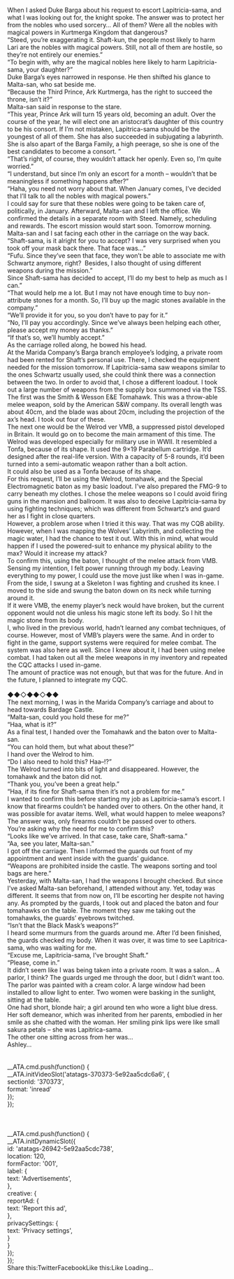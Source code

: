 <br/>
When I asked Duke Barga about his request to escort Lapitricia-sama, and what I was looking out for, the knight spoke. The answer was to protect her from the nobles who used sorcery… All of them? Were all the nobles with magical powers in Kurtmerga Kingdom that dangerous?<br/>
“Steed, you’re exaggerating it. Shaft-kun, the people most likely to harm Lari are the nobles with magical powers. Still, not all of them are hostile, so they’re not entirely our enemies.”<br/>
“To begin with, why are the magical nobles here likely to harm Lapitricia-sama, your daughter?”<br/>
Duke Barga’s eyes narrowed in response. He then shifted his glance to Malta-san, who sat beside me.<br/>
“Because the Third Prince, Ark Kurtmerga, has the right to succeed the throne, isn’t it?”<br/>
Malta-san said in response to the stare.<br/>
“This year, Prince Ark will turn 15 years old, becoming an adult. Over the course of the year, he will elect one an aristocrat’s daughter of this country to be his consort. If I’m not mistaken, Lapitrica-sama should be the youngest of all of them. She has also succeeded in subjugating a labyrinth. She is also apart of the Barga Family, a high peerage, so she is one of the best candidates to become a consort. ”<br/>
“That’s right, of course, they wouldn’t attack her openly. Even so, I’m quite worried.”<br/>
“I understand, but since I’m only an escort for a month – wouldn’t that be meaningless if something happens after?”<br/>
“Haha, you need not worry about that. When January comes, I’ve decided that I’ll talk to all the nobles with magical powers.”<br/>
I could say for sure that these nobles were going to be taken care of, politically, in January. Afterward, Malta-san and I left the office. We confirmed the details in a separate room with Steed. Namely, scheduling and rewards. The escort mission would start soon. Tomorrow morning. Malta-san and I sat facing each other in the carriage on the way back.<br/>
“Shaft-sama, is it alright for you to accept? I was very surprised when you took off your mask back there. That face was…”<br/>
“Fufu. Since they’ve seen that face, they won’t be able to associate me with Schwartz anymore, right?  Besides, I also thought of using different weapons during the mission.”<br/>
Since Shaft-sama has decided to accept, I’ll do my best to help as much as I can.”<br/>
“That would help me a lot. But I may not have enough time to buy non-attribute stones for a month. So, I’ll buy up the magic stones available in the company.”<br/>
“We’ll provide it for you, so you don’t have to pay for it.”<br/>
“No, I’ll pay you accordingly. Since we’ve always been helping each other, please accept my money as thanks.”<br/>
“If that’s so, we’ll humbly accept.”<br/>
As the carriage rolled along, he bowed his head.<br/>
At the Marida Company’s Barga branch employee’s lodging, a private room had been rented for Shaft’s personal use. There, I checked the equipment needed for the mission tomorrow. If Lapitricia-sama saw weapons similar to the ones Schwartz usually used, she could think there was a connection between the two. In order to avoid that, I chose a different loadout. I took out a large number of weapons from the supply box summoned via the TSS.<br/>
The first was the Smith & Wesson E&E Tomahawk. This was a throw-able melee weapon, sold by the American S&W company. Its overall length was about 40cm, and the blade was about 20cm, including the projection of the ax’s head. I took out four of these.<br/>
The next one would be the Welrod ver VMB, a suppressed pistol developed in Britain. It would go on to become the main armament of this time. The Welrod was developed especially for military use in WWII. It resembled a Tonfa, because of its shape. It used the 9×19 Parabellum cartridge. It’d designed after the real-life version. With a capacity of 5-8 rounds, it’d been turned into a semi-automatic weapon rather than a bolt action.<br/>
It could also be used as a Tonfa because of its shape.<br/>
For this request, I’ll be using the Welrod, tomahawk, and the Special Electromagnetic baton as my basic loadout. I’ve also prepared the FMG-9 to carry beneath my clothes. I chose the melee weapons so I could avoid firing guns in the mansion and ballroom. It was also to deceive Lapitricia-sama by using fighting techniques; which was different from Schwartz’s and guard her as I fight in close quarters.<br/>
However, a problem arose when I tried it this way. That was my CQB ability. However, when I was mapping the Wolves’ Labyrinth, and collecting the magic water, I had the chance to test it out. With this in mind, what would happen if I used the powered-suit to enhance my physical ability to the max? Would it increase my attack?<br/>
To confirm this, using the baton, I thought of the melee attack from VMB. Sensing my intention, I felt power running through my body. Leaving everything to my power, I could use the move just like when I was in-game. From the side, I swung at a Skeleton I was fighting and crushed its knee. I moved to the side and swung the baton down on its neck while turning around it.<br/>
If it were VMB, the enemy player’s neck would have broken, but the current opponent would not die unless his magic stone left its body. So I hit the magic stone from its body.<br/>
I, who lived in the previous world, hadn’t learned any combat techniques, of course. However, most of VMB’s players were the same. And in order to fight in the game, support systems were required for melee combat. The system was also here as well. Since I knew about it, I had been using melee combat. I had taken out all the melee weapons in my inventory and repeated the CQC attacks I used in-game.<br/>
The amount of practice was not enough, but that was for the future. And in the future, I planned to integrate my CQC.<br/>
 <br/>
◆◆◇◆◆◇◆◆<br/>
The next morning, I was in the Marida Company’s carriage and about to head towards Bardage Castle.<br/>
“Malta-san, could you hold these for me?”<br/>
“Haa, what is it?”<br/>
As a final test, I handed over the Tomahawk and the baton over to Malta-san.<br/>
“You can hold them, but what about these?”<br/>
I hand over the Welrod to him.<br/>
“Do I also need to hold this? Haa–!?”<br/>
The Welrod turned into bits of light and disappeared. However, the tomahawk and the baton did not.<br/>
“Thank you, you’ve been a great help.”<br/>
“Haa, if its fine for Shaft-sama then it’s not a problem for me.”<br/>
I wanted to confirm this before starting my job as Lapitricia-sama’s escort. I know that firearms couldn’t be handed over to others. On the other hand, it was possible for avatar items. Well, what would happen to melee weapons? The answer was, only firearms couldn’t be passed over to others.<br/>
You’re asking why the need for me to confirm this?<br/>
“Looks like we’ve arrived. In that case, take care, Shaft-sama.”<br/>
“Aa, see you later, Malta-san.”<br/>
I got off the carriage. Then I informed the guards out front of my appointment and went inside with the guards’ guidance.<br/>
“Weapons are prohibited inside the castle. The weapons sorting and tool bags are here.”<br/>
Yesterday, with Malta-san, I had the weapons I brought checked. But since I’ve asked Malta-san beforehand, I attended without any. Yet, today was different. It seems that from now on, I’ll be escorting her despite not having any. As prompted by the guards, I took out and placed the baton and four tomahawks on the table. The moment they saw me taking out the tomahawks, the guards’ eyebrows twitched.<br/>
“Isn’t that the Black Mask’s weapons?”<br/>
I heard some murmurs from the guards around me. After I’d been finished, the guards checked my body. When it was over, it was time to see Lapitrica-sama, who was waiting for me.<br/>
“Excuse me, Lapitricia-sama, I’ve brought Shaft.”<br/>
“Please, come in.”<br/>
It didn’t seem like I was being taken into a private room. It was a salon… A parlor, I think? The guards urged me through the door, but I didn’t want too. The parlor was painted with a cream color. A large window had been installed to allow light to enter. Two women were basking in the sunlight, sitting at the table.<br/>
One had short, blonde hair; a girl around ten who wore a light blue dress. Her soft demeanor, which was inherited from her parents, embodied in her smile as she chatted with the woman. Her smiling pink lips were like small sakura petals – she was Lapitrica-sama.<br/>
The other one sitting across from her was…<br/>
Ashley…<br/>
<br/>
<br/>
            __ATA.cmd.push(function() {<br/>
                __ATA.initVideoSlot('atatags-370373-5e92aa5cdc6a6', {<br/>
                    sectionId: '370373',<br/>
                    format: 'inread'<br/>
                });<br/>
            });<br/>
        <br/>
 <br/>
<br/>
				__ATA.cmd.push(function() {<br/>
					__ATA.initDynamicSlot({<br/>
						id: 'atatags-26942-5e92aa5cdc738',<br/>
						location: 120,<br/>
						formFactor: '001',<br/>
						label: {<br/>
							text: 'Advertisements',<br/>
						},<br/>
						creative: {<br/>
							reportAd: {<br/>
								text: 'Report this ad',<br/>
							},<br/>
							privacySettings: {<br/>
								text: 'Privacy settings',<br/>
							}<br/>
						}<br/>
					});<br/>
				});<br/>
			Share this:TwitterFacebookLike this:Like Loading... 